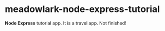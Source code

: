 # meadowlark-node-express-tutorial

**Node Express** tutorial app. It is a travel app. Not finished!
